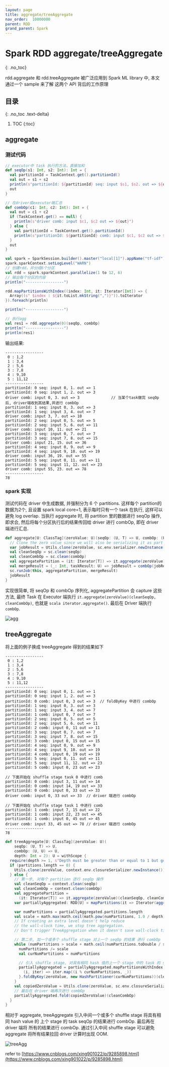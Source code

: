 ```yaml
---
layout: page
title: aggregate/treeAggregate
nav_order:  10000000
parent: RDD 
grand_parent: Spark
---
```


# Spark RDD aggregate/treeAggregate

{: .no_toc}

rdd.aggregate 和 rdd.treeAggregate 被广泛应用到 Spark ML library 中, 本文通过一个 sample 来了解
这两个 API 背后的工作原理


## 目录
{: .no_toc .text-delta}

1. TOC
{:toc}

## aggregate

### 测试代码

``` scala
// executor中 task 执行的方法，直接加和
def seqOp(s1: Int, s2: Int): Int = {
  val partitionId = TaskContext.get().partitionId()
  val out = s1 + s2
  println(s"partitionId: ${partitionId} seq: input $s1, $s2. out => ${out}")
  out
}

// 在driver或executor端汇总
def combOp(c1: Int, c2: Int): Int = {
  val out = c1 + c2
  if (TaskContext.get() == null) {
    println(s"driver comb: input $c1, $c2 out => ${out}")
  } else {
    val partitionId = TaskContext.get().partitionId()
    println(s"partitionId: ${partitionId} comb: input $c1, $c2 out => ${out}")
  }
  out
}

val spark = SparkSession.builder().master("local[1]").appName("tf-idf").getOrCreate()
spark.sparkContext.setLogLevel("WARN")
// 创建rdd，并分成6个分区
val rdd = spark.sparkContext.parallelize(1 to 12, 6)
// 输出每个分区的内容
println("-----------------")

rdd.mapPartitionsWithIndex((index: Int, it: Iterator[Int]) => {
  Array((s" $index : ${it.toList.mkString(",")}")).toIterator
}).foreach(println)

println("-----------------")

// 执行agg
val res1 = rdd.aggregate(0)(seqOp, combOp)
println("-----------------")
println(res1)
```

输出结果:

``` console
-----------------
 0 : 1,2
 1 : 3,4
 2 : 5,6
 3 : 7,8
 4 : 9,10
 5 : 11,12
-----------------
partitionId: 0 seq: input 0, 1. out => 1
partitionId: 0 seq: input 1, 2. out => 3
driver comb: input 0, 3. out => 3              // 当某个task做完 seqOp 后, driver端收到其结果,并进行 combOp
partitionId: 1 seq: input 0, 3. out => 3
partitionId: 1 seq: input 3, 4. out => 7
driver comb: input 3, 7. out => 10
partitionId: 2 seq: input 0, 5. out => 5
partitionId: 2 seq: input 5, 6. out => 11
driver comb: input 10, 11. out => 21
partitionId: 3 seq: input 0, 7. out => 7
partitionId: 3 seq: input 7, 8. out => 15
driver comb: input 21, 15. out => 36
partitionId: 4 seq: input 0, 9. out => 9
partitionId: 4 seq: input 9, 10. out => 19
driver comb: input 36, 19. out => 55
partitionId: 5 seq: input 0, 11. out => 11
partitionId: 5 seq: input 11, 12. out => 23
driver comb: input 55, 23. out => 78
-----------------
78
```

### spark 实现

测试代码在 driver 中生成数据, 并强制分为 6 个 partitions. 这样每个 partition的数据为2个, 且设置 spark local core=1, 表示每时只有一个 task 在执行, 这样可以避免 log overlap.
当执行 aggregate 时, 将 partition 里的数据进行 seqOp 操作, 即求合, 然后将每个分区执行后的结果传回给 driver 进行 combOp, 即在 driver 端进行汇总.

``` scala
def aggregate[U: ClassTag](zeroValue: U)(seqOp: (U, T) => U, combOp: (U, U) => U): U = withScope {
  // Clone the zero value since we will also be serializing it as part of tasks
  var jobResult = Utils.clone(zeroValue, sc.env.serializer.newInstance())
  val cleanSeqOp = sc.clean(seqOp)
  val cleanCombOp = sc.clean(combOp)
  val aggregatePartition = (it: Iterator[T]) => it.aggregate(zeroValue)(cleanSeqOp, cleanCombOp)
  val mergeResult = (_: Int, taskResult: U) => jobResult = combOp(jobResult, taskResult)
  sc.runJob(this, aggregatePartition, mergeResult)
  jobResult
}
```

实现很简单, 将 seqOp 和 combOp 序列化, aggregatePartition 会 capture 这些方法, 最终 Task 在 Executor 端执行 `it.aggregate(zeroValue)(cleanSeqOp, cleanCombOp)`,
也就是 `scala iterator.aggregate()`. 最后在 Driver 端执行 `combOp`.


![agg](/docs/spark/rdd/agg/spark-ml-aggregate.drawio.svg)

## treeAggregate

将上面的例子换成 treeAggregate 得到的结果如下

``` console
-----------------
 0 : 1,2
 1 : 3,4
 2 : 5,6
 3 : 7,8
 4 : 9,10
 5 : 11,12
-----------------
partitionId: 0 seq: input 0, 1. out => 1
partitionId: 0 seq: input 1, 2. out => 3
partitionId: 0 comb: input 0, 3 out => 3  // foldByKey 中进行 combOp
partitionId: 1 seq: input 0, 3. out => 3
partitionId: 1 seq: input 3, 4. out => 7
partitionId: 1 comb: input 0, 7 out => 7
partitionId: 2 seq: input 0, 5. out => 5
partitionId: 2 seq: input 5, 6. out => 11
partitionId: 2 comb: input 0, 11 out => 11
partitionId: 3 seq: input 0, 7. out => 7
partitionId: 3 seq: input 7, 8. out => 15
partitionId: 3 comb: input 0, 15 out => 15
partitionId: 4 seq: input 0, 9. out => 9
partitionId: 4 seq: input 9, 10. out => 19
partitionId: 4 comb: input 0, 19 out => 19
partitionId: 5 seq: input 0, 11. out => 11
partitionId: 5 seq: input 11, 12. out => 23
partitionId: 5 comb: input 0, 23 out => 23

// 下面开始在 shuffle stage task 0 中进行 comb
partitionId: 0 comb: input 3, 11 out => 14
partitionId: 0 comb: input 14, 19 out => 33
partitionId: 0 comb: input 0, 33 out => 33
driver comb: input 0, 33 out => 33  // driver 端进行 combOp

// 下面开始在 shuffle stage task 1 中进行 comb
partitionId: 1 comb: input 7, 15 out => 22
partitionId: 1 comb: input 22, 23 out => 45
partitionId: 1 comb: input 0, 45 out => 45
driver comb: input 33, 45 out => 78 // driver 端进行 combOp
-----------------
78

```

``` scala
def treeAggregate[U: ClassTag](zeroValue: U)(
    seqOp: (U, T) => U,
    combOp: (U, U) => U,
    depth: Int = 2): U = withScope {
  require(depth >= 1, s"Depth must be greater than or equal to 1 but got $depth.")
  if (partitions.length == 0) {
    Utils.clone(zeroValue, context.env.closureSerializer.newInstance())
  } else {
    // 第一步, 对每个 partition 进行 seqOp 操作
    val cleanSeqOp = context.clean(seqOp)
    val cleanCombOp = context.clean(combOp)
    val aggregatePartition =
      (it: Iterator[T]) => it.aggregate(zeroValue)(cleanSeqOp, cleanCombOp)
    var partiallyAggregated: RDD[U] = mapPartitions(it => Iterator(aggregatePartition(it)))

    var numPartitions = partiallyAggregated.partitions.length
    val scale = math.max(math.ceil(math.pow(numPartitions, 1.0 / depth)).toInt, 2)
    // If creating an extra level doesn't help reduce
    // the wall-clock time, we stop tree aggregation.
    // Don't trigger TreeAggregation when it doesn't save wall-clock time

    // 第二步, 加一个或多个 shuffle stage 对上一个 seqOp 的结果 进行 combOp
    while (numPartitions > scale + math.ceil(numPartitions.toDouble / scale)) {
      numPartitions /= scale
      val curNumPartitions = numPartitions

      // 引入 shuffle stage, 对具有相同 hash 值的上一个 stage 中的 task 的 seqOp 结果进行 combOp 操作
      partiallyAggregated = partiallyAggregated.mapPartitionsWithIndex {
        (i, iter) => iter.map((i % curNumPartitions, _))
      }.foldByKey(zeroValue, new HashPartitioner(curNumPartitions))(cleanCombOp).values
    }
    val copiedZeroValue = Utils.clone(zeroValue, sc.env.closureSerializer.newInstance())
    // 最后在 driver 端再次进行 combOp
    partiallyAggregated.fold(copiedZeroValue)(cleanCombOp)
  }
}
```

相对于 aggregate, treeAggregate 引入中间一个或多个 shuffle stage 将具有相同 hash value 的 上个 stage 的 task seqOp 的结果进行 combOp.
最后再在 driver 端将 所有的结果进行 combOp. 通过引入中间 shuffle stage 可以避免 aggregate 将所有结果拉回 driver 计算时出现 OOM.

![treeAgg](/docs/spark/rdd/agg/spark-ml-treeAggregate.drawio.svg)

refer to [https://www.cnblogs.com/xing901022/p/9285898.html](https://www.cnblogs.com/xing901022/p/9285898.html)
